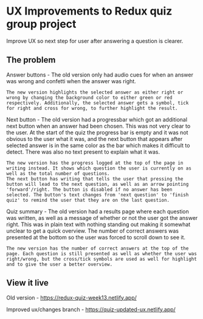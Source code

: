# UX Improvements to Redux quiz group project

Improve UX so next step for user after answering a question is clearer. 

## The problem

Answer buttons - 
    The old version only had audio cues for when an answer was wrong and confetti when the answer was right. 
    
    The new version highlights the selected answer as either right or wrong by changing the background color to either green or red respectively. Additionally, the selected answer gets a symbol, tick for right and cross for wrong, to further highlight the result.

Next button - 
    The old version had a progressbar which got an additional next button when an answer had been chosen. This was not very clear to the user. At the start of the quiz the progress bar is empty and it was not obvious to the user what it was, and the next button that appears after selected answer is in the same color as the bar which makes it difficult to detect. There was also no text present to explain what it was. 

    The new version has the progress logged at the top of the page in writing instead. It shows which question the user is currently on as well as the total number of questions.
    The next button has writing that tells the user that pressing the button will lead to the next question, as well as an arrow pointing 'forward'/right. The button is disabled if no answer has been selected. The button's text changes from 'next question' to 'finish quiz' to remind the user that they are on the last question.

Quiz summary - 
    The old version had a results page where each question was written, as well as a message of whether or not the user got the answer right. This was in plain text with nothing standing out making it somewhat unclear to get a quick overview. The number of correct answers was presented at the bottom so the user was forced to scroll down to see it.

    The new version has the number of correct answers at the top of the page. Each question is still presented as well as whether the user was right/wrong, but the cross/tick symbols are used as well for highlight and to give the user a better overview.



## View it live
Old version - 
https://redux-quiz-week13.netlify.app/

Improved ux/changes branch - 
https://quiz-updated-ux.netlify.app/ 
